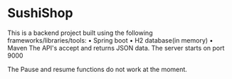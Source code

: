 # SushiShop
This is a backend project built using the following frameworks/libraries/tools:
• Spring boot
• H2 database(in memory)
• Maven
The API's accept and returns JSON data.
The server starts on port 9000


The Pause and resume functions do not work at the moment.
